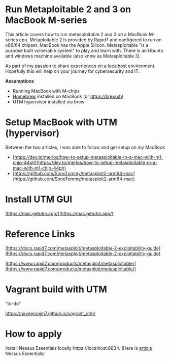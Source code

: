 # Run Metaploitable 2 and 3 on MacBook M-series

This article covers how to run metasploitable 2 and 3 on a MacBook M-series cpu.    Metaploitable 2 is provided by Rapid7 and configured to run on x86/64 chipset.  MacBook has the Apple Silicon.  Metasploitable "is a purpose built vulnerable system" to play and learn with.   There is an Ubuntu and windows machine available (also know as Metasploitable 3). 

As part of my passion to share experiences on a localhost environment.   Hopefully this will help on your journey for cybersecurity and IT.

**Assumptions**

* Running MacBook with M-chips
* [Homebrew](https://github.com/Homebrew/brew) installed on MacBook (or https://brew.sh)
* UTM hypervisor installed via brew

# Setup MacBook with UTM (hypervisor)

Between the two articles, I was able to follow and get setup on my MacBook

* [https://dev.to/merlos/how-to-setup-metasploitable-in-a-mac-with-m1-chip-44ph](https://dev.to/merlos/how-to-setup-metasploitable-in-a-mac-with-m1-chip-44ph)
* [https://github.com/SonoTommy/metasploit2-arm64-mac](https://github.com/SonoTommy/metasploit2-arm64-mac)

# Install UTM GUI

[https://mac.getutm.app/](https://mac.getutm.app/)

# Reference Links

[https://docs.rapid7.com/metasploit/metasploitable-2-exploitability-guide](https://docs.rapid7.com/metasploit/metasploitable-2-exploitability-guide)

[https://www.rapid7.com/products/metasploit/metasploitable/](https://www.rapid7.com/products/metasploit/metasploitable/)

# Vagrant build with UTM

"to-do"

https://naveenrajm7.github.io/vagrant_utm/

# How to apply

Install Nessus Essentials locally https://localhost:8834.  (Here is [article](https://github.com/steveschofield/build-beginner-ethical-hacking-environment/blob/main/cybersecurity-mentoring-notes/run-nessus-essentials.md) Nessus Essentials)
